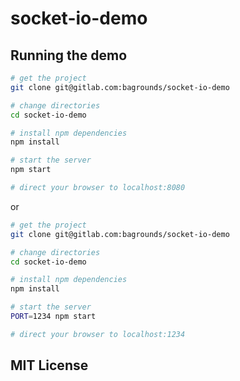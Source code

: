 # socket-io-demo

## Running the demo

```sh
# get the project
git clone git@gitlab.com:bagrounds/socket-io-demo

# change directories
cd socket-io-demo

# install npm dependencies
npm install

# start the server
npm start

# direct your browser to localhost:8080
```

or

```sh
# get the project
git clone git@gitlab.com:bagrounds/socket-io-demo

# change directories
cd socket-io-demo

# install npm dependencies
npm install

# start the server
PORT=1234 npm start

# direct your browser to localhost:1234
```

## MIT License

